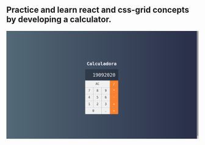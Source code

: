 ## Practice and learn react and css-grid concepts by developing a calculator.

![Calculator](src/img/calc.png)